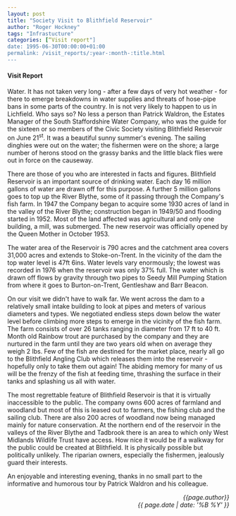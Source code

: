 ```yaml
---
layout: post
title: "Society Visit to Blithfield Reservoir"
author: "Roger Hockney"
tags: "Infrastucture"
categories: [“Visit report"]
date: 1995-06-30T00:00:00+01:00
permalink: /visit_reports/:year-:month-:title.html
---
```

#### Visit Report ####

Water. It has not taken very long - after a few days of very hot weather - for there to emerge breakdowns in water supplies and threats of hose-pipe bans in some parts of the country. In is not very likely to happen to us in Lichfield. Who says so? No less a person than Patrick Waldron, the Estates Manager of the South Staffordshire Water Company, who was the guide for the sixteen or so members of the Civic Society visiting Blithfield Reservoir on June 21<sup>st</sup>. It was a beautiful sunny summer's evening. The sailing dinghies were out on the water; the fishermen were on the shore; a large number of herons stood on the grassy banks and the little black flies were out in force on the causeway. 

There are those of you who are interested in facts and figures. Blithfield Reservoir is an important source of drinking water. Each day 16 million gallons of water are drawn off for this purpose. A further 5 million gallons goes to top up the River Blythe, some of it passing through the Company's fish farm. In 1947 the Company began to acquire some 1930 acres of land in the valley of the River Blythe; construction began in 1949/50 and flooding started in 1952. Most of the land affected was agricultural and only one building, a mill, was submerged. The new reservoir was officially opened by the Queen Mother in October 1953. 

The water area of the Reservoir is 790 acres and the catchment area covers 31,000 acres and extends to Stoke-on-Trent. In the vicinity of the dam the top water level is 47ft 6ins. Water levels vary enormously; the lowest was recorded in 1976 when the reservoir was only 37% full. The water which is drawn off flows by gravity through two pipes to Seedy Mill Pumping Station from where it goes to Burton-on-Trent, Gentleshaw and Barr Beacon. 

On our visit we didn't have to walk far. We went across the dam to a relatively small intake building to look at pipes and meters of various diameters and types. We negotiated endless steps down below the water level before climbing more steps to emerge in the vicinity of the fish farm. The farm consists of over 26 tanks ranging in diameter from 17 ft to 40 ft. Month old Rainbow trout are purchased by the company and they are nurtured in the farm until they are two years old when on average they weigh 2 lbs. Few of the fish are destined for the market place, nearly all go to the Blithfield Angling Club which releases them into the reservoir - hopefully only to take them out again! The abiding memory for many of us will be the frenzy of the fish at feeding time, thrashing the surface in their tanks and splashing us all with water. 

The most regrettable feature of Blithfield Reservoir is that it is virtually inaccessible to the public. The company owns 600 acres of farmland and woodland but most of this is leased out to farmers, the fishing club and the sailing club. There are also 200 acres of woodland now being managed mainly for nature conservation. At the northern end of the reservoir in the valleys of the River Blythe and Tadbrook there is an area to which only West Midlands Wildlife Trust have access. How nice it would be if a walkway for the public could be created at Blithfield. It is physically possible but politically unlikely. The riparian owners, especially the fishermen, jealously guard their interests. 

An enjoyable and interesting evening, thanks in no small part to the informative and humorous tour by Patrick Waldron and his colleague.

<p align="right"><i> {{page.author}} <br> {{ page.date | date: '%B %Y' }} </i></p>
